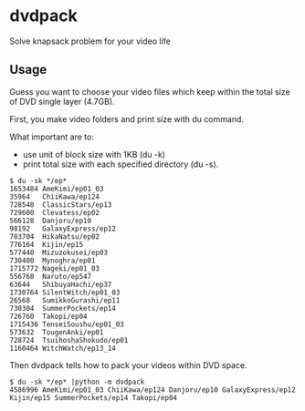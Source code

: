 # dvdpack

Solve knapsack problem for your video life

## Usage

Guess you want to choose your video files
which keep within the total size of DVD single layer (4.7GB).

First, you make video folders and print size with du command.

What important are to:

- use unit of block size with 1KB (du -k)
- print total size with each specified directory (du -s).

```
$ du -sk */ep*
1653484 AmeKimi/ep01_03
35964   ChiiKawa/ep124
728548  ClassicStars/ep13
729600  Clevatess/ep02
566128  Danjoru/ep10
98192   GalaxyExpress/ep12
703704  HikaNatsu/ep02
776164  Kijin/ep15
577440  Mizuzokusei/ep03
730400  Mynoghra/ep01
1715772 Nageki/ep01_03
556768  Naruto/ep547
63644   ShibuyaHachi/ep37
1730764 SilentWitch/ep01_03
26568   SumikkoGurashi/ep11
730304  SummerPockets/ep14
726760  Takopi/ep04
1715436 TenseiSoushu/ep01_03
573632  TougenAnki/ep01
728724  TsuihoshaShokudo/ep01
1160464 WitchWatch/ep13_14
```

Then dvdpack tells how to pack your videos within DVD space.


```
$ du -sk */ep* |python -m dvdpack
4586996 AmeKimi/ep01_03 ChiiKawa/ep124 Danjoru/ep10 GalaxyExpress/ep12 Kijin/ep15 SummerPockets/ep14 Takopi/ep04
```

